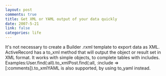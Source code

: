```yaml
--- 
layout: post
comments: true
title: Get XML or YAML output of your data quickly
date: 2007-5-21
link: false
categories: life
---
```

It's not necessary to create a Builder .rxml template to export data as XML. ActiveRecord has a to_xml method that will output the object or result set in XML format. It works with simple objects, to complete tables with includes. Examples:User.find(:all).to_xmlPost.find(:all, :include =&gt; [:comments]).to_xmlYAML is also supported, by using to_yaml instead.
